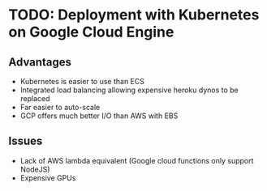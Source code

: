 TODO: Deployment with Kubernetes on Google Cloud Engine
===

## Advantages

- Kubernetes is easier to use than ECS
- Integrated load balancing allowing expensive heroku dynos to be replaced
- Far easier to auto-scale
- GCP offers much better I/O than AWS with EBS

## Issues

- Lack of AWS lambda equivalent (Google cloud functions only support NodeJS) 
- Expensive GPUs
